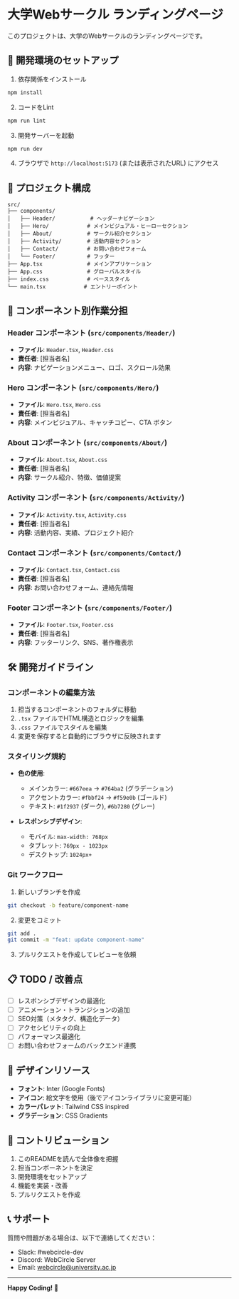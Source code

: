 # 大学Webサークル ランディングページ

このプロジェクトは、大学のWebサークルのランディングページです。

## 🚀 開発環境のセットアップ

1. 依存関係をインストール
```bash
npm install
```

2. コードをLint
```bash
npm run lint
```
3. 開発サーバーを起動
```bash
npm run dev
```
4. ブラウザで `http://localhost:5173` (または表示されたURL) にアクセス

## 📁 プロジェクト構成

```
src/
├── components/
│   ├── Header/           # ヘッダーナビゲーション
│   ├── Hero/            # メインビジュアル・ヒーローセクション
│   ├── About/           # サークル紹介セクション
│   ├── Activity/        # 活動内容セクション
│   ├── Contact/         # お問い合わせフォーム
│   └── Footer/          # フッター
├── App.tsx              # メインアプリケーション
├── App.css              # グローバルスタイル
├── index.css            # ベーススタイル
└── main.tsx            # エントリーポイント
```

## 🎯 コンポーネント別作業分担

### Header コンポーネント (`src/components/Header/`)
- **ファイル**: `Header.tsx`, `Header.css`
- **責任者**: [担当者名]
- **内容**: ナビゲーションメニュー、ロゴ、スクロール効果

### Hero コンポーネント (`src/components/Hero/`)
- **ファイル**: `Hero.tsx`, `Hero.css`
- **責任者**: [担当者名]
- **内容**: メインビジュアル、キャッチコピー、CTA ボタン

### About コンポーネント (`src/components/About/`)
- **ファイル**: `About.tsx`, `About.css`
- **責任者**: [担当者名]
- **内容**: サークル紹介、特徴、価値提案

### Activity コンポーネント (`src/components/Activity/`)
- **ファイル**: `Activity.tsx`, `Activity.css`
- **責任者**: [担当者名]
- **内容**: 活動内容、実績、プロジェクト紹介

### Contact コンポーネント (`src/components/Contact/`)
- **ファイル**: `Contact.tsx`, `Contact.css`
- **責任者**: [担当者名]
- **内容**: お問い合わせフォーム、連絡先情報

### Footer コンポーネント (`src/components/Footer/`)
- **ファイル**: `Footer.tsx`, `Footer.css`
- **責任者**: [担当者名]
- **内容**: フッターリンク、SNS、著作権表示

## 🛠️ 開発ガイドライン

### コンポーネントの編集方法

1. 担当するコンポーネントのフォルダに移動
2. `.tsx` ファイルでHTML構造とロジックを編集
3. `.css` ファイルでスタイルを編集
4. 変更を保存すると自動的にブラウザに反映されます

### スタイリング規約

- **色の使用**: 
  - メインカラー: `#667eea` → `#764ba2` (グラデーション)
  - アクセントカラー: `#fbbf24` → `#f59e0b` (ゴールド)
  - テキスト: `#1f2937` (ダーク), `#6b7280` (グレー)
  
- **レスポンシブデザイン**: 
  - モバイル: `max-width: 768px`
  - タブレット: `769px - 1023px`
  - デスクトップ: `1024px+`

### Git ワークフロー

1. 新しいブランチを作成
```bash
git checkout -b feature/component-name
```

2. 変更をコミット
```bash
git add .
git commit -m "feat: update component-name"
```

3. プルリクエストを作成してレビューを依頼

## 📋 TODO / 改善点

- [ ] レスポンシブデザインの最適化
- [ ] アニメーション・トランジションの追加
- [ ] SEO対策（メタタグ、構造化データ）
- [ ] アクセシビリティの向上
- [ ] パフォーマンス最適化
- [ ] お問い合わせフォームのバックエンド連携

## 🎨 デザインリソース

- **フォント**: Inter (Google Fonts)
- **アイコン**: 絵文字を使用（後でアイコンライブラリに変更可能）
- **カラーパレット**: Tailwind CSS inspired
- **グラデーション**: CSS Gradients

## 🤝 コントリビューション

1. このREADMEを読んで全体像を把握
2. 担当コンポーネントを決定
3. 開発環境をセットアップ
4. 機能を実装・改善
5. プルリクエストを作成

## 📞 サポート

質問や問題がある場合は、以下で連絡してください：
- Slack: #webcircle-dev
- Discord: WebCircle Server
- Email: webcircle@university.ac.jp

---

**Happy Coding! 🚀**
